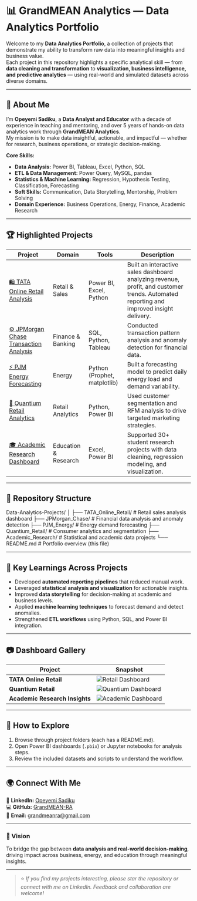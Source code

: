 # 📊 GrandMEAN Analytics — Data Analytics Portfolio

Welcome to my **Data Analytics Portfolio**, a collection of projects that demonstrate my ability to transform raw data into meaningful insights and business value.  
Each project in this repository highlights a specific analytical skill — from **data cleaning and transformation** to **visualization, business intelligence, and predictive analytics** — using real-world and simulated datasets across diverse domains.

---

## 🧠 About Me

I’m **Opeyemi Sadiku**, a **Data Analyst and Educator** with a decade of experience in teaching and mentoring, and over 5 years of hands-on data analytics work through **GrandMEAN Analytics**.  
My mission is to make data insightful, actionable, and impactful — whether for research, business operations, or strategic decision-making.

**Core Skills:**
- **Data Analysis:** Power BI, Tableau, Excel, Python, SQL  
- **ETL & Data Management:** Power Query, MySQL, pandas  
- **Statistics & Machine Learning:** Regression, Hypothesis Testing, Classification, Forecasting  
- **Soft Skills:** Communication, Data Storytelling, Mentorship, Problem Solving  
- **Domain Experience:** Business Operations, Energy, Finance, Academic Research

---

## 🏆 Highlighted Projects

| Project | Domain | Tools | Description |
|----------|---------|--------|-------------|
| [🛍️ TATA Online Retail Analysis](./TATA_Online_Retail) | Retail & Sales | Power BI, Excel, Python | Built an interactive sales dashboard analyzing revenue, profit, and customer trends. Automated reporting and improved insight delivery. |
| [⚙️ JPMorgan Chase Transaction Analysis](./JPMorgan_Chase) | Finance & Banking | SQL, Python, Tableau | Conducted transaction pattern analysis and anomaly detection for financial data. |
| [⚡ PJM Energy Forecasting](./PJM_Energy) | Energy | Python (Prophet, matplotlib) | Built a forecasting model to predict daily energy load and demand variability. |
| [🧾 Quantium Retail Analytics](./Quantium_Retail) | Retail Analytics | Python, Power BI | Used customer segmentation and RFM analysis to drive targeted marketing strategies. |
| [🎓 Academic Research Dashboard](./Academic_Research) | Education & Research | Excel, Power BI | Supported 30+ student research projects with data cleaning, regression modeling, and visualization. |

---

## 🧩 Repository Structure

Data-Analytics-Projects/
│
├── TATA_Online_Retail/ # Retail sales analysis dashboard
├── JPMorgan_Chase/ # Financial data analysis and anomaly detection
├── PJM_Energy/ # Energy demand forecasting
├── Quantium_Retail/ # Consumer analytics and segmentation
├── Academic_Research/ # Statistical and academic data projects
└── README.md # Portfolio overview (this file)

---

## 🧠 Key Learnings Across Projects
- Developed **automated reporting pipelines** that reduced manual work.  
- Leveraged **statistical analysis and visualization** for actionable insights.  
- Improved **data storytelling** for decision-making at academic and business levels.  
- Applied **machine learning techniques** to forecast demand and detect anomalies.  
- Strengthened **ETL workflows** using Python, SQL, and Power BI integration.

---

## 📷 Dashboard Gallery

| Project | Snapshot |
|----------|-----------|
| **TATA Online Retail** | ![Retail Dashboard](./TATA_Online_Retail/images/sales_dashboard.png) |
| **Quantium Retail** | ![Quantium Dashboard](./Quantium_Retail/images/retail_segmentation.png) |
| **Academic Research Insights** | ![Academic Dashboard](./Academic_Research/images/research_dashboard.png) |

---

## 🚀 How to Explore
1. Browse through project folders (each has a README.md).  
2. Open Power BI dashboards (`.pbix`) or Jupyter notebooks for analysis steps.  
3. Review the included datasets and scripts to understand the workflow.

---

## 🌍 Connect With Me

💼 **LinkedIn:** [Opeyemi Sadiku](https://www.linkedin.com/in/opeyemi-sadiku-514094327/)  
💻 **GitHub:** [GrandMEAN-RA](https://github.com/GrandMEAN-RA)  
📧 **Email:** grandmeanra@gmail.com  

---

### 🧭 Vision
To bridge the gap between **data analysis and real-world decision-making**, driving impact across business, energy, and education through meaningful insights.

---

> ⭐ *If you find my projects interesting, please star the repository or connect with me on LinkedIn. Feedback and collaboration are welcome!*
